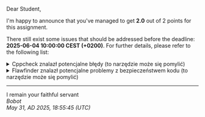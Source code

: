 Dear Student,

I'm happy to announce that you've managed to get **2.0** out of 2 points for this assignment.

There still exist some issues that should be addressed before the deadline: **2025-06-04 10:00:00 CEST (+0200)**. For further details, please refer to the following list:

<details><summary>Cppcheck znalazł potencjalne błędy (to narzędzie może się pomylić)</summary>/tmp/tmp8749kh0k/student/PtrCStringVector.h:47:9:&nbsp;warning:&nbsp;Class&nbsp;'iterator'&nbsp;has&nbsp;a&nbsp;constructor&nbsp;with&nbsp;1&nbsp;argument&nbsp;that&nbsp;is&nbsp;not&nbsp;explicit.&nbsp;[noExplicitConstructor]<br>&nbsp;&nbsp;&nbsp;&nbsp;&nbsp;&nbsp;&nbsp;&nbsp;iterator(pointer&nbsp;p):&nbsp;ptr_(p){}<br>&nbsp;&nbsp;&nbsp;&nbsp;&nbsp;&nbsp;&nbsp;&nbsp;^<br></details>
<details><summary>Flawfinder znalazł potencjalne problemy z bezpieczeństwem kodu (to narzędzie może się pomylić)</summary>/tmp/tmp8749kh0k/student/PtrCStringVector.cpp:22:5:&nbsp;&nbsp;[2]&nbsp;(buffer)&nbsp;memcpy:Does&nbsp;not&nbsp;check&nbsp;for&nbsp;buffer&nbsp;overflows&nbsp;when&nbsp;copying&nbsp;to&nbsp;destination&nbsp;(CWE-120).&nbsp;&nbsp;Make&nbsp;sure&nbsp;destination&nbsp;can&nbsp;always&nbsp;hold&nbsp;the&nbsp;source&nbsp;data.&nbsp;<br>&nbsp;&nbsp;&nbsp;&nbsp;memcpy(res,&nbsp;str1,&nbsp;lenStr1);<br>/tmp/tmp8749kh0k/student/PtrCStringVector.cpp:23:5:&nbsp;&nbsp;[2]&nbsp;(buffer)&nbsp;memcpy:Does&nbsp;not&nbsp;check&nbsp;for&nbsp;buffer&nbsp;overflows&nbsp;when&nbsp;copying&nbsp;to&nbsp;destination&nbsp;(CWE-120).&nbsp;&nbsp;Make&nbsp;sure&nbsp;destination&nbsp;can&nbsp;always&nbsp;hold&nbsp;the&nbsp;source&nbsp;data.&nbsp;<br>&nbsp;&nbsp;&nbsp;&nbsp;memcpy(res&nbsp;+&nbsp;lenStr1,&nbsp;str2,&nbsp;lenStr2&nbsp;+&nbsp;1);<br>/tmp/tmp8749kh0k/student/PtrCStringVector.cpp:34:21:&nbsp;&nbsp;[2]&nbsp;(buffer)&nbsp;char:Statically-sized&nbsp;arrays&nbsp;can&nbsp;be&nbsp;improperly&nbsp;restricted,&nbsp;leading&nbsp;to&nbsp;potential&nbsp;overflows&nbsp;or&nbsp;other&nbsp;issues&nbsp;(CWE-119!/CWE-120).&nbsp;&nbsp;Perform&nbsp;bounds&nbsp;checking,&nbsp;use&nbsp;functions&nbsp;that&nbsp;limit&nbsp;length,&nbsp;or&nbsp;ensure&nbsp;that&nbsp;the&nbsp;size&nbsp;is&nbsp;larger&nbsp;than&nbsp;the&nbsp;maximum&nbsp;possible&nbsp;length.&nbsp;<br>&nbsp;&nbsp;&nbsp;&nbsp;&nbsp;&nbsp;&nbsp;&nbsp;data_&nbsp;=&nbsp;new&nbsp;char&nbsp;*[capacity_];<br>/tmp/tmp8749kh0k/student/PtrCStringVector.cpp:38:13:&nbsp;&nbsp;[2]&nbsp;(buffer)&nbsp;memcpy:Does&nbsp;not&nbsp;check&nbsp;for&nbsp;buffer&nbsp;overflows&nbsp;when&nbsp;copying&nbsp;to&nbsp;destination&nbsp;(CWE-120).&nbsp;&nbsp;Make&nbsp;sure&nbsp;destination&nbsp;can&nbsp;always&nbsp;hold&nbsp;the&nbsp;source&nbsp;data.&nbsp;<br>&nbsp;&nbsp;&nbsp;&nbsp;&nbsp;&nbsp;&nbsp;&nbsp;&nbsp;&nbsp;&nbsp;&nbsp;memcpy(data_[i],&nbsp;other.data_[i],&nbsp;stringLen);<br>/tmp/tmp8749kh0k/student/PtrCStringVector.cpp:53:21:&nbsp;&nbsp;[2]&nbsp;(buffer)&nbsp;char:Statically-sized&nbsp;arrays&nbsp;can&nbsp;be&nbsp;improperly&nbsp;restricted,&nbsp;leading&nbsp;to&nbsp;potential&nbsp;overflows&nbsp;or&nbsp;other&nbsp;issues&nbsp;(CWE-119!/CWE-120).&nbsp;&nbsp;Perform&nbsp;bounds&nbsp;checking,&nbsp;use&nbsp;functions&nbsp;that&nbsp;limit&nbsp;length,&nbsp;or&nbsp;ensure&nbsp;that&nbsp;the&nbsp;size&nbsp;is&nbsp;larger&nbsp;than&nbsp;the&nbsp;maximum&nbsp;possible&nbsp;length.&nbsp;<br>&nbsp;&nbsp;&nbsp;&nbsp;&nbsp;&nbsp;&nbsp;&nbsp;data_&nbsp;=&nbsp;new&nbsp;char&nbsp;*[other.capacity_];<br>/tmp/tmp8749kh0k/student/PtrCStringVector.cpp:57:13:&nbsp;&nbsp;[2]&nbsp;(buffer)&nbsp;memcpy:Does&nbsp;not&nbsp;check&nbsp;for&nbsp;buffer&nbsp;overflows&nbsp;when&nbsp;copying&nbsp;to&nbsp;destination&nbsp;(CWE-120).&nbsp;&nbsp;Make&nbsp;sure&nbsp;destination&nbsp;can&nbsp;always&nbsp;hold&nbsp;the&nbsp;source&nbsp;data.&nbsp;<br>&nbsp;&nbsp;&nbsp;&nbsp;&nbsp;&nbsp;&nbsp;&nbsp;&nbsp;&nbsp;&nbsp;&nbsp;memcpy(data_[i],&nbsp;other.data_[i],&nbsp;stringLen);<br>/tmp/tmp8749kh0k/student/PtrCStringVector.cpp:92:9:&nbsp;&nbsp;[2]&nbsp;(buffer)&nbsp;memcpy:Does&nbsp;not&nbsp;check&nbsp;for&nbsp;buffer&nbsp;overflows&nbsp;when&nbsp;copying&nbsp;to&nbsp;destination&nbsp;(CWE-120).&nbsp;&nbsp;Make&nbsp;sure&nbsp;destination&nbsp;can&nbsp;always&nbsp;hold&nbsp;the&nbsp;source&nbsp;data.&nbsp;<br>&nbsp;&nbsp;&nbsp;&nbsp;&nbsp;&nbsp;&nbsp;&nbsp;memcpy(data_[size_],&nbsp;text2Add,&nbsp;stringLen);<br>/tmp/tmp8749kh0k/student/PtrCStringVector.cpp:169:26:&nbsp;&nbsp;[2]&nbsp;(buffer)&nbsp;char:Statically-sized&nbsp;arrays&nbsp;can&nbsp;be&nbsp;improperly&nbsp;restricted,&nbsp;leading&nbsp;to&nbsp;potential&nbsp;overflows&nbsp;or&nbsp;other&nbsp;issues&nbsp;(CWE-119!/CWE-120).&nbsp;&nbsp;Perform&nbsp;bounds&nbsp;checking,&nbsp;use&nbsp;functions&nbsp;that&nbsp;limit&nbsp;length,&nbsp;or&nbsp;ensure&nbsp;that&nbsp;the&nbsp;size&nbsp;is&nbsp;larger&nbsp;than&nbsp;the&nbsp;maximum&nbsp;possible&nbsp;length.&nbsp;<br>&nbsp;&nbsp;&nbsp;&nbsp;char**&nbsp;newData&nbsp;=&nbsp;new&nbsp;char&nbsp;*[newCapacity];<br>/tmp/tmp8749kh0k/student/PtrCStringVector.cpp:18:27:&nbsp;&nbsp;[1]&nbsp;(buffer)&nbsp;strlen:Does&nbsp;not&nbsp;handle&nbsp;strings&nbsp;that&nbsp;are&nbsp;not&nbsp;\0-terminated;&nbsp;if&nbsp;given&nbsp;one&nbsp;it&nbsp;may&nbsp;perform&nbsp;an&nbsp;over-read&nbsp;(it&nbsp;could&nbsp;cause&nbsp;a&nbsp;crash&nbsp;if&nbsp;unprotected)&nbsp;(CWE-126).&nbsp;&nbsp;<br>&nbsp;&nbsp;&nbsp;&nbsp;std::size_t&nbsp;lenStr1&nbsp;=&nbsp;strlen(str1);<br>/tmp/tmp8749kh0k/student/PtrCStringVector.cpp:19:27:&nbsp;&nbsp;[1]&nbsp;(buffer)&nbsp;strlen:Does&nbsp;not&nbsp;handle&nbsp;strings&nbsp;that&nbsp;are&nbsp;not&nbsp;\0-terminated;&nbsp;if&nbsp;given&nbsp;one&nbsp;it&nbsp;may&nbsp;perform&nbsp;an&nbsp;over-read&nbsp;(it&nbsp;could&nbsp;cause&nbsp;a&nbsp;crash&nbsp;if&nbsp;unprotected)&nbsp;(CWE-126).&nbsp;&nbsp;<br>&nbsp;&nbsp;&nbsp;&nbsp;std::size_t&nbsp;lenStr2&nbsp;=&nbsp;strlen(str2);<br>/tmp/tmp8749kh0k/student/PtrCStringVector.cpp:36:37:&nbsp;&nbsp;[1]&nbsp;(buffer)&nbsp;strlen:Does&nbsp;not&nbsp;handle&nbsp;strings&nbsp;that&nbsp;are&nbsp;not&nbsp;\0-terminated;&nbsp;if&nbsp;given&nbsp;one&nbsp;it&nbsp;may&nbsp;perform&nbsp;an&nbsp;over-read&nbsp;(it&nbsp;could&nbsp;cause&nbsp;a&nbsp;crash&nbsp;if&nbsp;unprotected)&nbsp;(CWE-126).&nbsp;&nbsp;<br>&nbsp;&nbsp;&nbsp;&nbsp;&nbsp;&nbsp;&nbsp;&nbsp;&nbsp;&nbsp;&nbsp;&nbsp;std::size_t&nbsp;stringLen&nbsp;=&nbsp;strlen(other.data_[i])&nbsp;+&nbsp;1;<br>/tmp/tmp8749kh0k/student/PtrCStringVector.cpp:55:37:&nbsp;&nbsp;[1]&nbsp;(buffer)&nbsp;strlen:Does&nbsp;not&nbsp;handle&nbsp;strings&nbsp;that&nbsp;are&nbsp;not&nbsp;\0-terminated;&nbsp;if&nbsp;given&nbsp;one&nbsp;it&nbsp;may&nbsp;perform&nbsp;an&nbsp;over-read&nbsp;(it&nbsp;could&nbsp;cause&nbsp;a&nbsp;crash&nbsp;if&nbsp;unprotected)&nbsp;(CWE-126).&nbsp;&nbsp;<br>&nbsp;&nbsp;&nbsp;&nbsp;&nbsp;&nbsp;&nbsp;&nbsp;&nbsp;&nbsp;&nbsp;&nbsp;std::size_t&nbsp;stringLen&nbsp;=&nbsp;strlen(other.data_[i])&nbsp;+&nbsp;1;<br>/tmp/tmp8749kh0k/student/PtrCStringVector.cpp:90:33:&nbsp;&nbsp;[1]&nbsp;(buffer)&nbsp;strlen:Does&nbsp;not&nbsp;handle&nbsp;strings&nbsp;that&nbsp;are&nbsp;not&nbsp;\0-terminated;&nbsp;if&nbsp;given&nbsp;one&nbsp;it&nbsp;may&nbsp;perform&nbsp;an&nbsp;over-read&nbsp;(it&nbsp;could&nbsp;cause&nbsp;a&nbsp;crash&nbsp;if&nbsp;unprotected)&nbsp;(CWE-126).&nbsp;&nbsp;<br>&nbsp;&nbsp;&nbsp;&nbsp;&nbsp;&nbsp;&nbsp;&nbsp;std::size_t&nbsp;stringLen&nbsp;=&nbsp;strlen(text2Add)&nbsp;+&nbsp;1;<br></details>

-----------
I remain your faithful servant\
_Bobot_\
_May 31, AD 2025, 18:55:45 (UTC)_